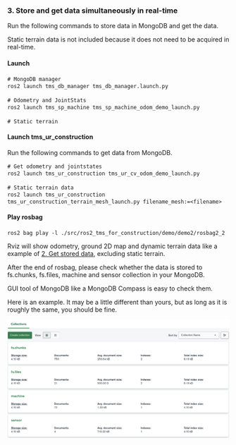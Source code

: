 ### 3. Store and get data simultaneously in real-time

Run the following commands to store data in MongoDB and get the data.

Static terrain data is not included because it does not need to be acquired in real-time.

#### Launch

```
# MongoDB manager
ros2 launch tms_db_manager tms_db_manager.launch.py

# Odometry and JointStats
ros2 launch tms_sp_machine tms_sp_machine_odom_demo_launch.py

# Static terrain

```


#### Launch tms_ur_construction

Run the following commands to get data from MongoDB.

```
# Get odometry and jointstates
ros2 launch tms_ur_construction tms_ur_cv_odom_demo_launch.py

# Static terrain data
ros2 launch tms_ur_construction tms_ur_construction_terrain_mesh_launch.py filename_mesh:=<filename>

```

#### Play rosbag

```
ros2 bag play -l ./src/ros2_tms_for_construction/demo/demo2/rosbag2_2
```

Rviz will show odometry, ground 2D map and dynamic terrain data like a example of [2. Get stored data](#2-get-stored-data), excluding static terrain.

After the end of rosbag, please check whether the data is stored to fs.chunks, fs.files, machine and sensor collection in your MongoDB.

GUI tool of MongoDB like a MongoDB Compass is easy to check them.

Here is an example. It may be a little different than yours, but as long as it is roughly the same, you should be fine.

![](demo/demo2/demo_mongodb_compass.png)
